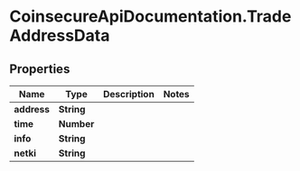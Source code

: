 # CoinsecureApiDocumentation.TradeAddressData

## Properties
Name | Type | Description | Notes
------------ | ------------- | ------------- | -------------
**address** | **String** |  | 
**time** | **Number** |  | 
**info** | **String** |  | 
**netki** | **String** |  | 


